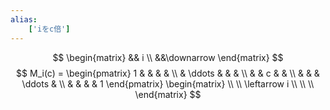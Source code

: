 ```yaml
---
alias:
    ['iをc倍']
---
```

$$
\begin{matrix}
&& i
\\
&&\downarrow 
\end{matrix}
$$
$$
M_i(c) =
\begin{pmatrix}
1 & & & & \\
& \ddots & & & \\
& & c & & \\
& & & \ddots & \\
& & & & 1
\end{pmatrix}
\begin{matrix} \\ \\ \leftarrow i \\ \\ \\ \end{matrix}
$$
